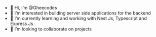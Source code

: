 - 👋 Hi, I’m @Gheecodes
- 👀 I’m interested in building server side applications for the backend
- 🌱 I’m currently learning and working with Nest Js, Typescript and Express Js
- 💞️ I’m looking to collaborate on projects 


<!---
Gheecodes/Gheecodes is a ✨ special ✨ repository because its `README.md` (this file) appears on your GitHub profile.
You can click the Preview link to take a look at your changes.
--->

